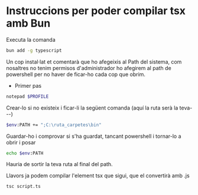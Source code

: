 # Instruccions per poder compilar tsx amb Bun

Executa la comanda
```sh
bun add -g typescript
```

Un cop instal·lat et comentarà que ho afegeixis al Path del sistema, com nosaltres no tenim permisos d'administrador ho afegirem al path de powershell per no haver de ficar-ho cada cop que obrim.

- Primer pas
```sh
notepad $PROFILE
``` 
Crear-lo si no existeix i ficar-li la següent comanda (aquí la ruta serà la teva---)

```sh
$env:PATH += ";C:\ruta_carpetes\bin"
``` 
Guardar-ho i comprovar si s'ha guardat, tancant powershell i tornar-lo a obrir i posar

```sh
echo $env:PATH
```

Hauria de sortir la teva ruta al final del path.

Llavors ja podem compilar l'element tsx que sigui, que el convertirà amb .js

```sh 
tsc script.ts
```
